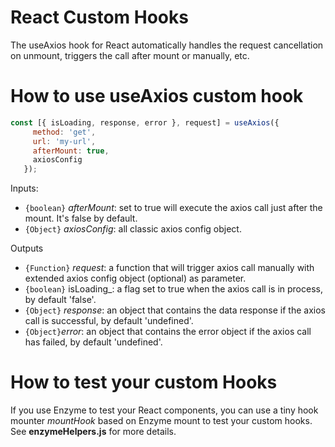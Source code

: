 # React Custom Hooks

The useAxios hook for React automatically handles the request cancellation on unmount, triggers the call after mount or manually, etc.

# How to use useAxios custom hook
 ```javascript 
 const [{ isLoading, response, error }, request] = useAxios({
      method: 'get',
      url: 'my-url',
      afterMount: true,
      axiosConfig
    });
```
 
 Inputs:
 * `{boolean}` _afterMount_: set to true will execute the axios call just after the mount. It's false by default.
 * `{Object}` _axiosConfig_: all classic axios config object.
 
 Outputs
 * `{Function}` _request_: a function that will trigger axios call manually with extended axios config object (optional) as parameter.
 * `{boolean}` isLoading_: a flag set to true when the axios call is in process, by default 'false'.
 * `{Object}` _response_: an object that contains the data response if the axios call is successful, by default 'undefined'.
 * `{Object}`_error_: an object that contains the error object if the axios call has failed, by default 'undefined'.

# How to test your custom Hooks
If you use Enzyme to test your React components, you can use a tiny hook mounter _mountHook_ based on Enzyme mount to test your custom hooks. See **enzymeHelpers.js** for more details.
